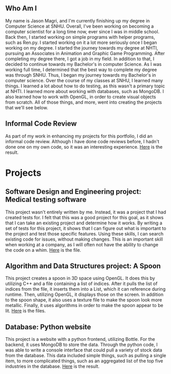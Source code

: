 ## Who Am I

My name is Jason Magri, and I'm currently finishing up my degree in Computer Science at SNHU. Overall, I've been working on becoming a computer scientist for a long time now, ever since I was in middle school. Back then, I started working on simple programs with helper programs, such as Ren.py. I started working on it a lot more seriously once I began working on my degree. I started the journey towards my degree at NHTI, pursuing an Associates in Animation and Graphic Game Programming. After completing my degree there, I got a job in my field. In addition to that, I decided to continue towards my Bachelor's in computer Science. As I was working full time, I determined that the best way to complete my degree was through SNHU. Thus, I began my journey towards my Bachelor's in computer science. Over the course of my classes at SNHU, I learned many things. I learned a lot about how to do testing, as this wasn't a primary topic at NHTI. I learned more about working with databases, such as MongoDB. I also learned how to work with OpenGL, in order to create visual objects from scratch. All of those things, and more, went into creating the projects that we'll see below.

## Informal Code Review

As part of my work in enhancing my projects for this portfolio, I did an informal code review. Although I have done code reviews before, I hadn't done one on my own code, so it was an interesting experience. [Here](https://www.youtube.com/watch?v=WxqrUq2FM9I&feature=youtu.be) is the result.

# Projects 

## Software Design and Engineering project: Medical testing software

This project wasn't entirely written by me. Instead, it was a project that I had created tests for. I felt that this was a good project for this goal, as it shows that I can take an existing project and determine how it works. By writing a set of tests for this project, it shows that I can figure out what is important to the project and test those specific features. Using these skills, I can search existing code for issues, without making changes. This is an important skill when working at a company, as I will often not have the ability to change the code on a whim. [Here](_updated_Milestone2.zip) is the file.

## Algorithm and Data Structures project: A Spoon

This project creates a spoon in 3D space using OpenGL. It does this by utilizing C++ and a file containing a list of indices. After it pulls the list of indices from the file, it inserts them into a List, which it can reference during runtime. Then, utilizing OpenGL, it displays those on the screen. In addition to the spoon shape, it also uses a texture file to make the spoon look more metallic. Finally, it uses algorithms in order to make the spoon appear to be lit. [Here](Final.zip) is the files.

## Database: Python website

This project is a website with a python frontend, utilizing Bottle. For the backend, it uses MongoDB to store the data. Through the python code, I was able to write a console interface that could pull a variety of stock data from the database. This data included simple things, such as pulling a single item, to more complicated things, such as an aggregated list of the top five industries in the database. [Here](Milestone4.zip) is the result.
